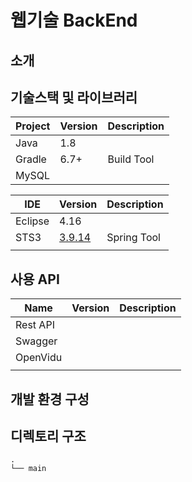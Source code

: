 # 웹기술 BackEnd

## 소개

## 기술스택 및 라이브러리

| Project | Version | Description |
| ------- | ------- | ----------- |
| Java    | 1.8     |             |
| Gradle  | 6.7+    | Build Tool  |
| MySQL   |         |             |

|   IDE   |   Version   | Description |
| ------- | ----------- | ----------- |
| Eclipse | 4.16        |             |
| STS3    | [3.9.14](https://github.com/spring-attic/toolsuite-distribution/wiki/Spring-Tool-Suite-3)    | Spring Tool |
|         |             |             |

## 사용 API

|   Name   | Version | Description |
| -------- | ------- | ----------- |
| Rest API |         |             |
| Swagger  |         |             |
| OpenVidu |         |             |
|          |         |             |

## 개발 환경 구성

## 디렉토리 구조
```
.
└── main
```
